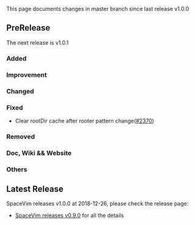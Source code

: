 This page documents changes in master branch since last release v1.0.0

## PreRelease

The next release is v1.0.1

### Added

### Improvement

### Changed

### Fixed

- Clear rootDir cache after rooter pattern change([#2370](https://github.com/SpaceVim/SpaceVim/pull/2370))

### Removed

### Doc, Wiki && Website

### Others

## Latest Release

SpaceVim releases v1.0.0 at 2018-12-26, please check the release page:

- [SpaceVim releases v0.9.0](https://spacevim.org/SpaceVim-release-v1.0.0/) for all the details
